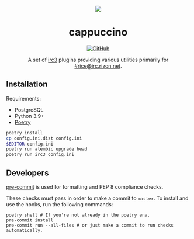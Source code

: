 <p align="center">
  <img align="center" src="logo.png">
</p>

<h1 align="center">cappuccino</h1>

<p align="center">
<a href="LICENSE"><img src="https://img.shields.io/github/license/FoxDev/cappuccino?style=flat-square" alt="GitHub"></a>
</p>

<p align="center">
A set of <a href="https://github.com/gawel/irc3">irc3</a> plugins providing various utilities primarily for <a href="https://qchat.rizon.net/?channels=rice">#rice@irc.rizon.net</a>. 
</p>

## Installation

Requirements:
* PostgreSQL
* Python 3.9+
* [Poetry](https://python-poetry.org)

```sh
poetry install
cp config.ini.dist config.ini
$EDITOR config.ini
poetry run alembic upgrade head
poetry run irc3 config.ini
```

## Developers
[pre-commit](https://pre-commit.com/) is used for formatting and PEP 8 compliance checks.

These checks must pass in order to make a commit to `master`. To install and use the hooks, run the following commands:

```shell script
poetry shell # If you're not already in the poetry env.
pre-commit install
pre-commit run --all-files # or just make a commit to run checks automatically.
```
